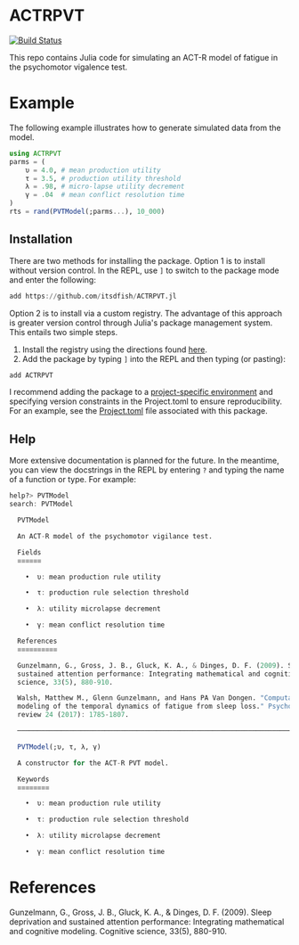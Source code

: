 # ACTRPVT

[![Build Status](https://github.com/itsdfish/ACTRPVT.jl/actions/workflows/CI.yml/badge.svg?branch=main)](https://github.com/itsdfish/ACTRPVT.jl/actions/workflows/CI.yml?query=branch%3Amain)

This repo contains Julia code for simulating an ACT-R model of fatigue in the psychomotor vigalence test. 

# Example

The following example illustrates how to generate simulated data from the model.

```julia
using ACTRPVT
parms = (
    υ = 4.0, # mean production utility 
    τ = 3.5, # production utility threshold
    λ = .98, # micro-lapse utility decrement
    γ = .04  # mean conflict resolution time 
)
rts = rand(PVTModel(;parms...), 10_000)
```

## Installation

There are two methods for installing the package. Option 1 is to install without version control. In the REPL, use `]` to switch to the package mode and enter the following:

```julia
add https://github.com/itsdfish/ACTRPVT.jl
```
Option 2 is to install via a custom registry. The advantage of this approach is greater version control through Julia's package management system. This entails two simple steps. 

1. Install the registry using the directions found [here](https://github.com/itsdfish/Registry.jl).
2. Add the package by typing `]` into the REPL and then typing (or pasting):

```julia
add ACTRPVT
```

I recommend adding the package to a [project-specific environment](https://pkgdocs.julialang.org/v1/environments/) and specifying version constraints in the Project.toml to ensure reproducibility. For an example, see the [Project.toml](Project.toml) file associated with this package.  

## Help

More extensive documentation is planned for the future. In the meantime, you can view the docstrings in the REPL by entering `?` and typing the name of a function or type. For example:

```julia 
help?> PVTModel
search: PVTModel

  PVTModel

  An ACT-R model of the psychomotor vigilance test.

  Fields
  ≡≡≡≡≡≡

    •  υ: mean production rule utility

    •  τ: production rule selection threshold

    •  λ: utility microlapse decrement

    •  γ: mean conflict resolution time

  References
  ≡≡≡≡≡≡≡≡≡≡

  Gunzelmann, G., Gross, J. B., Gluck, K. A., & Dinges, D. F. (2009). Sleep deprivation and
  sustained attention performance: Integrating mathematical and cognitive modeling. Cognitive
  science, 33(5), 880-910.

  Walsh, Matthew M., Glenn Gunzelmann, and Hans PA Van Dongen. "Computational cognitive
  modeling of the temporal dynamics of fatigue from sleep loss." Psychonomic bulletin &
  review 24 (2017): 1785-1807.

  ───────────────────────────────────────────────────────────────────────────────────────────

  PVTModel(;υ, τ, λ, γ)

  A constructor for the ACT-R PVT model.

  Keywords
  ≡≡≡≡≡≡≡≡

    •  υ: mean production rule utility

    •  τ: production rule selection threshold

    •  λ: utility microlapse decrement

    •  γ: mean conflict resolution time
```

# References

Gunzelmann, G., Gross, J. B., Gluck, K. A., & Dinges, D. F. (2009). Sleep deprivation and sustained attention performance: Integrating mathematical and cognitive modeling. Cognitive science, 33(5), 880-910.
